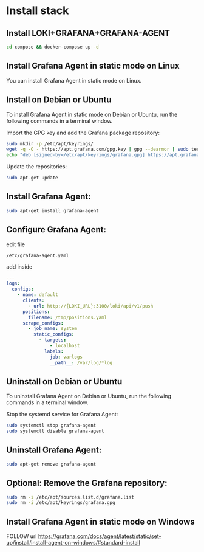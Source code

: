 # Install stack

## Install LOKI+GRAFANA+GRAFANA-AGENT

```bash
cd compose && docker-compose up -d
```

## Install Grafana Agent in static mode on Linux

You can install Grafana Agent in static mode on Linux.

## Install on Debian or Ubuntu

To install Grafana Agent in static mode on Debian or Ubuntu, run the following commands in a terminal window.

Import the GPG key and add the Grafana package repository:

```bash
sudo mkdir -p /etc/apt/keyrings/
wget -q -O - https://apt.grafana.com/gpg.key | gpg --dearmor | sudo tee /etc/apt/keyrings/grafana.gpg > /dev/null
echo "deb [signed-by=/etc/apt/keyrings/grafana.gpg] https://apt.grafana.com stable main" | sudo tee /etc/apt/sources.list.d/grafana.list
```

Update the repositories:

```bash
sudo apt-get update
```

## Install Grafana Agent:

```bash
sudo apt-get install grafana-agent
```

## Configure Grafana Agent:

edit file

```
/etc/grafana-agent.yaml
```

add inside

```yml
---
logs:
  configs:
    - name: default
      clients:
        - url: http://{LOKI_URL}:3100/loki/api/v1/push
      positions:
        filename: /tmp/positions.yaml
      scrape_configs:
        - job_name: system
          static_configs:
            - targets:
                - localhost
              labels:
                job: varlogs
                __path__: /var/log/*log
```

## Uninstall on Debian or Ubuntu

To uninstall Grafana Agent on Debian or Ubuntu, run the following commands in a terminal window.

Stop the systemd service for Grafana Agent:

```bash
sudo systemctl stop grafana-agent
sudo systemctl disable grafana-agent
```

## Uninstall Grafana Agent:

```bash
sudo apt-get remove grafana-agent
```

## Optional: Remove the Grafana repository:

```bash
sudo rm -i /etc/apt/sources.list.d/grafana.list
sudo rm -i /etc/apt/keyrings/grafana.gpg
```

## Install Grafana Agent in static mode on Windows

FOLLOW url
https://grafana.com/docs/agent/latest/static/set-up/install/install-agent-on-windows/#standard-install
